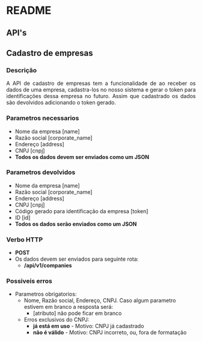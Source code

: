 # README

## API's

## Cadastro de empresas

### Descrição
<p align="justify"> A API de cadastro de empresas tem a funcionalidade de ao receber os dados de uma empresa, cadastra-los no nosso sistema e gerar o token para identificações dessa empresa no futuro. Assim que cadastrado os dados são devolvidos adicionando o token gerado.</p>

### Parametros necessarios
- Nome da empresa [name]
- Razão social [corporate_name]
- Endereço [address]
- CNPJ [cnpj]
- __Todos os dados devem ser enviados como um JSON__

### Parametros devolvidos
- Nome da empresa [name]
- Razão social [corporate_name]
- Endereço [address]
- CNPJ [cnpj]
- Código gerado para identificação da empresa [token]
- ID [id]
- __Todos os dados serão enviados como um JSON__

### Verbo HTTP
- __POST__
- Os dados devem ser enviados para  seguinte rota:
  - __/api/v1/companies__

### Possiveis erros
- Parametros obrigatorios:
  - Nome, Razão social, Endereço, CNPJ. Caso algum parametro estivem em branco a resposta será:
    - [atributo] não pode ficar em branco
  - Erros exclusivos do CNPJ:
    - __já está em uso__ - Motivo: CNPJ já cadastrado
    - __não é válido__ - Motivo: CNPJ incorreto, ou, fora de formatação